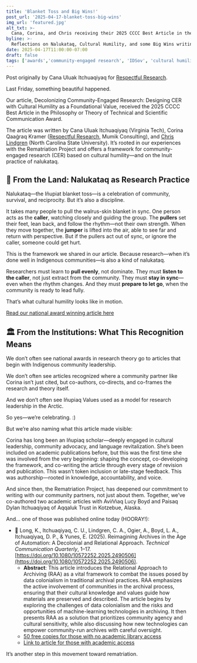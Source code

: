 ```yaml
---
title: 'Blanket Toss and Big Wins!'
post_url: '2025-04-17-blanket-toss-big-wins'
img_url: 'featured.jpg'
alt_txt: >-
  Cana, Corina, and Chris receiving their 2025 CCCC Best Article in the Philosophy or Theory of Technical and Scientific Communication award in Baltimore in April 2025!
byline: >-
  Reflections on Nalukataq, Cultural Humility, and some Big Wins writing with Community Partners.
date: 2025-04-17T11:00:00-07:00
draft: false
tags: ['awards','community-engaged research', 'IDSov', 'cultural humility', 'nalukataq']
---
```


Post originally by Cana Uluak Itchuaqiyaq for [Respectful Research](https://respectfulresearch.com/).

Last Friday, something beautiful happened.

Our article, Decolonizing Community-Engaged Research: Designing CER with Cultural Humility as a Foundational Value, received the 2025 CCCC Best Article in the Philosophy or Theory of Technical and Scientific Communication Award.

The article was written by Cana Uluak Itchuaqiyaq (Virginia Tech), Corina Qaaġraq Kramer ([Respectful Research](https://respectfulresearch.com/), Mumik Consulting), and [Chris Lindgren](https://clndgrn.com) (North Carolina State University). It’s rooted in our experiences with the Rematriation Project and offers a framework for community-engaged research (CER) based on cultural humility—and on the Inuit practice of nalukataq.

## 🌿 From the Land: Nalukataq as Research Practice

Nalukataq—the Iñupiat blanket toss—is a celebration of community, survival, and reciprocity. But it’s also a discipline.

It takes many people to pull the walrus-skin blanket in sync. One person acts as the **caller**, watching closely and guiding the group. The **pullers** set their feet, lean back, and follow the rhythm—not their own strength. When they move together, the **jumper** is lifted into the air, able to see far and return with perspective. But if the pullers act out of sync, or ignore the caller, someone could get hurt.

This is the framework we shared in our article.
Because research—when it’s done well in Indigenous communities—is also a kind of nalukataq.

Researchers must learn to **pull evenly**, not dominate.
They must **listen to the caller**, not just extract from the community.
They must **stay in sync**—even when the rhythm changes.
And they must **prepare to let go**, when the community is ready to lead fully.

That’s what cultural humility looks like in motion.

​[Read our national award winning article here](https://cdq.sigdoc.org/wp-content/uploads/2023/10/CDQ-Volume-11-Issue-3-1.pdf)

## 🏛️ From the Institutions: What This Recognition Means

We don’t often see national awards in research theory go to articles that begin with Indigenous community leadership.

We don’t often see articles recognized where a community partner like Corina isn’t just cited, but co-authors, co-directs, and co-frames the research and theory itself.

And we don’t often see Iñupiaq Values used as a model for research leadership in the Arctic.

So yes—we’re celebrating. :)

But we’re also naming what this article made visible:

Corina has long been an Iñupiaq scholar—deeply engaged in cultural leadership, community advocacy, and language revitalization. She’s been included on academic publications before, but this was the first time she was involved from the very beginning: shaping the concept, co-developing the framework, and co-writing the article through every stage of revision and publication. This wasn’t token inclusion or late-stage feedback. This was authorship—rooted in knowledge, accountability, and voice.

And since then, the Rematriation Project, has deepened our commitment to writing with our community partners, not just about them. Together, we’ve co-authored two academic articles with Aviññaq Lucy Boyd and Paisaq Dylan Itchuaqiyaq of Aqqaluk Trust in Kotzebue, Alaska.

And... one of those was published online today (HOORAY!):​

- 📘 Long, K., Itchuaqiyaq, C. U., Lindgren, C. A., Ogier, A., Boyd, L. A., Itchuaqiyaq, D. P., & Yunes, E. (2025). Reimagining Archives in the Age of Automation: A Decolonial and Relational Approach. *Technical Communication Quarterly*, 1–17. [https://doi.org/10.1080/10572252.2025.2490506](https://doi.org/10.1080/10572252.2025.2490506).
  - **Abstract**: This article introduces the Relational Approach to Archiving (RAA) as a vital framework to combat the issues posed by data colonialism in traditional archival practices. RAA emphasizes the active involvement of communities in the archival process, ensuring that their cultural knowledge and values guide how materials are preserved and described. The article begins by exploring the challenges of data colonialism and the risks and opportunities of machine-learning technologies in archiving. It then presents RAA as a solution that prioritizes community agency and cultural sensitivity, while also discussing how new technologies can empower community-run archives with careful oversight.
  - [50 free copies for those with no academic library access](https://www.tandfonline.com/eprint/H6ZTMDNNRWYGQCSAGQH4/full?target=10.1080/10572252.2025.2490506)
  - [Link to article for those with academic access](https://doi.org/10.1080/10572252.2025.2490506)

It’s another step in this movement toward rematriation.
